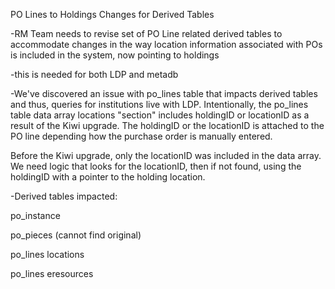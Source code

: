 
PO Lines to Holdings Changes for Derived Tables

-RM Team needs to revise set of PO Line related derived tables to accommodate changes in the way location information associated with POs is included in the system, now pointing to holdings

-this is needed for both LDP and metadb

-We've discovered an issue with po_lines table that impacts derived tables and thus, queries for institutions live with LDP. Intentionally, the po_lines table data array locations "section"  includes holdingID or locationID as a result of the Kiwi upgrade. The holdingID or the locationID is attached to the PO line depending how the purchase order is manually entered.

Before the Kiwi upgrade, only the locationID was included in the data array. We need logic that looks for the locationID, then if not found, using the holdingID with a pointer to the holding location.


-Derived tables impacted:

po_instance

po_pieces (cannot find original)

po_lines locations

po_lines eresources



